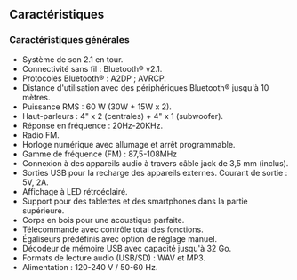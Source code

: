 ## Caractéristiques 

### Caractéristiques générales

-	Système de son 2.1 en tour.
-	Connectivité sans fil : Bluetooth® v2.1.
-	Protocoles Bluetooth® : A2DP ; AVRCP.
-	Distance d'utilisation avec des périphériques Bluetooth® jusqu'à 10 mètres.
-	Puissance RMS :  60 W (30W + 15W x 2).
-	Haut-parleurs : 4" x 2 (centrales) + 4" x 1 (subwoofer).
-	Réponse en fréquence : 20Hz-20KHz.
-	Radio FM.
-	Horloge numérique avec allumage et arrêt programmable.
-	Gamme de fréquence (FM) : 87,5-108MHz
-	Connexion à des appareils audio à travers câble jack de 3,5 mm (inclus).
-	Sorties USB pour la recharge des appareils externes. Courant de sortie :  5V, 2A.
-	Affichage à LED rétroéclairé.
-	Support pour des tablettes et des smartphones dans la partie supérieure.
-	Corps en bois pour une acoustique parfaite.
-	Télécommande avec contrôle total des fonctions.
-	Égaliseurs prédéfinis avec option de réglage manuel.
-	Décodeur de mémoire USB avec capacité jusqu'à 32 Go.
-	Formats de lecture audio (USB/SD) : WAV et MP3.
-	Alimentation : 120-240 V / 50-60 Hz.

